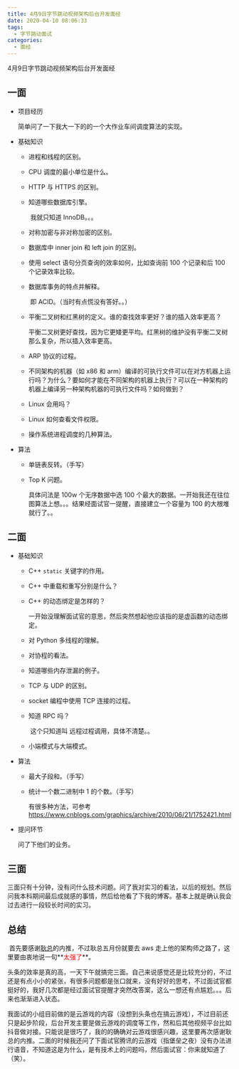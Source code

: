```yaml
---
title: 4月9日字节跳动视频架构后台开发面经
date: 2020-04-10 08:06:33
tags:
  - 字节跳动面试
categories:
  - 面经
---
```


4月9日字节跳动视频架构后台开发面经

<!-- more -->

## 一面

- 项目经历

  简单问了一下我大一下的的一个大作业车间调度算法的实现。

- 基础知识

  - 进程和线程的区别。

  - CPU 调度的最小单位是什么。

  - HTTP 与 HTTPS 的区别。

  - 知道哪些数据库引擎。

    ​	我就只知道 InnoDB。。。

  - 对称加密与非对称加密的区别。

  - 数据库中 inner join 和 left join 的区别。

  - 使用 select 语句分页查询的效率如何，比如查询前 100 个记录和后 100 个记录效率比较。

  - 数据库事务的特点并解释。

    ​	即 ACID。（当时有点慌没有答好。。）

  - 平衡二叉树和红黑树的定义。谁的查找效率更好？谁的插入效率更高？

    ​	平衡二叉树更好查找，因为它更矮更平均。红黑树的维护没有平衡二叉树那么复杂，所以插入效率更高。

  - ARP 协议的过程。

  - 不同架构的机器（如 x86 和 arm）编译的可执行文件可以在对方机器上运行吗？为什么？要如何才能在不同架构的机器上执行？可以在一种架构的机器上编译另一种架构机器的可执行文件吗？如何做到？

  - Linux 会用吗？

  - Linux 如何查看文件权限。

  - 操作系统进程调度的几种算法。

- 算法

  - 单链表反转。（手写）

  - Top K 问题。

    具体问法是 100w 个无序数据中选 100 个最大的数据。一开始我还在往位图算法上想。。。结果经面试官一提醒，直接建立一个容量为 100 的大根堆就行了。。

## 二面

- 基础知识

  - C++ `static` 关键字的作用。

  - C++ 中重载和重写分别是什么？

  - C++ 的动态绑定是怎样的？

    ​	一开始没理解面试官的意思，然后突然想起他应该指的是虚函数的动态绑定。

  - 对 Python 多线程的理解。

  - 对协程的看法。

  - 知道哪些内存泄漏的例子。

  - TCP 与 UDP 的区别。

  - socket 编程中使用 TCP 连接的过程。

  - 知道 RPC 吗？

    ​	这个只知道叫 远程过程调用，具体不清楚。。

  - 小端模式与大端模式。

- 算法

  - 最大子段和。（手写）

  - 统计一个数二进制中 1 的个数。（手写）

    有很多种方法，可参考 https://www.cnblogs.com/graphics/archive/2010/06/21/1752421.html

- 提问环节

  问了下他们的业务。

## 三面

​		三面只有十分钟，没有问什么技术问题。问了我对实习的看法，以后的规划。然后问我本科期间最后成就感的事情，然后给他看了下我的博客。基本上就是确认我会过去进行一段较长时间的实习。

## 总结

​		首先要感谢[耿总](https://ipotato.me)的内推，不过耿总五月份就要去 aws 走上他的架构师之路了，这里要由衷地说一句**<font color=red>太强了</font>**。

​		头条的效率是真的高，一天下午就搞完三面。自己来说感觉还是比较充分的，不过还是有点小小的紧张，有很多问题都是张口就来，没有好好的思考，不过面试官都挺好的，我好几次都是经过面试官提醒才突然改答案，这么一想还有点尴尬。。。后来也渐渐进入状态。

​		我面试的小组目前做的是云游戏的内容（没想到头条也在搞云游戏），不过目前还只是起步阶段，后台开发主要是做云游戏的调度等工作，然和后其他视频平台比如抖音做对接。只能说是很巧了，我的的确确对云游戏很感兴趣，这里要再次感谢耿总的内推。二面的时候我还问了下面试官腾讯的云游戏（指堡垒之夜）没有办法进行语音，不知道这是为什么，是有技术上的问题吗，然后面试官：你来就知道了（笑）。

